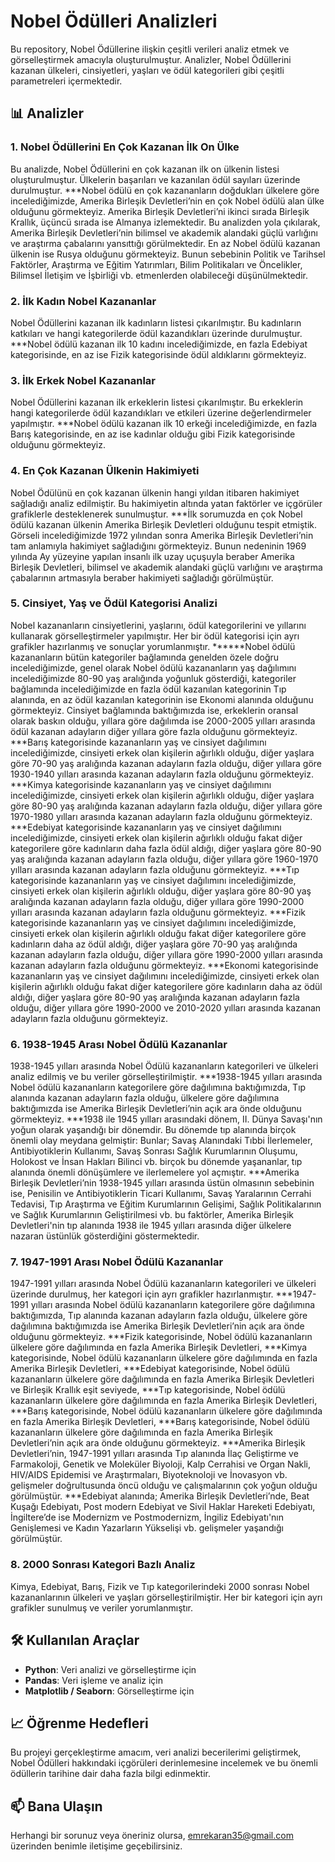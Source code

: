 # Nobel Ödülleri Analizleri

Bu repository, Nobel Ödüllerine ilişkin çeşitli verileri analiz etmek ve görselleştirmek amacıyla oluşturulmuştur. Analizler, Nobel Ödüllerini kazanan ülkeleri, cinsiyetleri, yaşları ve ödül kategorileri gibi çeşitli parametreleri içermektedir.

## 📊 Analizler

### 1. Nobel Ödüllerini En Çok Kazanan İlk On Ülke
Bu analizde, Nobel Ödüllerini en çok kazanan ilk on ülkenin listesi oluşturulmuştur. Ülkelerin başarıları ve kazanılan ödül sayıları üzerinde durulmuştur.
***Nobel ödülü en çok kazananların doğdukları ülkelere göre incelediğimizde, Amerika Birleşik Devletleri’nin en çok Nobel ödülü alan ülke olduğunu görmekteyiz. Amerika Birleşik Devletleri’ni ikinci sırada Birleşik Krallık, üçüncü sırada ise Almanya izlemektedir. Bu analizden yola çıkılarak, Amerika Birleşik Devletleri’nin bilimsel ve akademik alandaki güçlü varlığını ve araştırma çabalarını yansıttığı görülmektedir. En az Nobel ödülü kazanan ülkenin ise Rusya olduğunu görmekteyiz. Bunun sebebinin Politik ve Tarihsel Faktörler, Araştırma ve Eğitim Yatırımları, Bilim Politikaları ve Öncelikler, Bilimsel İletişim ve İşbirliği vb. etmenlerden olabileceği düşünülmektedir.

### 2. İlk Kadın Nobel Kazananlar
Nobel Ödüllerini kazanan ilk kadınların listesi çıkarılmıştır. Bu kadınların katkıları ve hangi kategorilerde ödül kazandıkları üzerinde durulmuştur.
***Nobel ödülü kazanan ilk 10 kadını incelediğimizde, en fazla Edebiyat kategorisinde, en az ise Fizik kategorisinde ödül aldıklarını görmekteyiz.

### 3. İlk Erkek Nobel Kazananlar
Nobel Ödüllerini kazanan ilk erkeklerin listesi çıkarılmıştır. Bu erkeklerin hangi kategorilerde ödül kazandıkları ve etkileri üzerine değerlendirmeler yapılmıştır.
***Nobel ödülü kazanan ilk 10 erkeği incelediğimizde, en fazla Barış kategorisinde, en az ise kadınlar olduğu gibi Fizik kategorisinde olduğunu görmekteyiz.

### 4. En Çok Kazanan Ülkenin Hakimiyeti
Nobel Ödülünü en çok kazanan ülkenin hangi yıldan itibaren hakimiyet sağladığı analiz edilmiştir. Bu hakimiyetin altında yatan faktörler ve içgörüler grafiklerle desteklenerek sunulmuştur.
***İlk sorumuzda en çok Nobel ödülü kazanan ülkenin Amerika Birleşik Devletleri olduğunu tespit etmiştik. Görseli incelediğimizde 1972 yılından sonra Amerika Birleşik Devletleri’nin tam anlamıyla hakimiyet sağladığını görmekteyiz. Bunun nedeninin 1969 yılında Ay yüzeyine yapılan insanlı ilk uzay uçuşuyla beraber Amerika Birleşik Devletleri, bilimsel ve akademik alandaki güçlü varlığını ve araştırma çabalarının artmasıyla beraber hakimiyeti sağladığı görülmüştür.

### 5. Cinsiyet, Yaş ve Ödül Kategorisi Analizi
Nobel kazananların cinsiyetlerini, yaşlarını, ödül kategorilerini ve yıllarını kullanarak görselleştirmeler yapılmıştır. Her bir ödül kategorisi için ayrı grafikler hazırlanmış ve sonuçlar yorumlanmıştır.
******Nobel ödülü kazananların bütün kategoriler bağlamında genelden özele doğru incelediğimizde, genel olarak Nobel ödülü kazananların yaş dağılımını incelediğimizde 80-90 yaş aralığında yoğunluk gösterdiği, kategoriler bağlamında incelediğimizde en fazla ödül kazanılan kategorinin Tıp alanında, en az ödül kazanılan kategorinin ise Ekonomi alanında olduğunu görmekteyiz. Cinsiyet bağlamında baktığımızda ise, erkeklerin oransal olarak baskın olduğu, yıllara göre dağılımda ise 2000-2005 yılları arasında ödül kazanan adayların diğer yıllara göre fazla olduğunu görmekteyiz.
***Barış kategorisinde kazananların yaş ve cinsiyet dağılımını incelediğimizde, cinsiyeti erkek olan kişilerin ağırlıklı olduğu, diğer yaşlara göre 70-90 yaş aralığında kazanan adayların fazla olduğu, diğer yıllara göre 1930-1940 yılları arasında kazanan adayların fazla olduğunu görmekteyiz.
***Kimya kategorisinde kazananların yaş ve cinsiyet dağılımını incelediğimizde, cinsiyeti erkek olan kişilerin ağırlıklı olduğu, diğer yaşlara göre 80-90 yaş aralığında kazanan adayların fazla olduğu, diğer yıllara göre 1970-1980 yılları arasında kazanan adayların fazla olduğunu görmekteyiz.
***Edebiyat kategorisinde kazananların yaş ve cinsiyet dağılımını incelediğimizde, cinsiyeti erkek olan kişilerin ağırlıklı olduğu fakat diğer kategorilere göre kadınların daha fazla ödül aldığı, diğer yaşlara göre 80-90 yaş aralığında kazanan adayların fazla olduğu, diğer yıllara göre 1960-1970 yılları arasında kazanan adayların fazla olduğunu görmekteyiz.
***Tıp kategorisinde kazananların yaş ve cinsiyet dağılımını incelediğimizde, cinsiyeti erkek olan kişilerin ağırlıklı olduğu, diğer yaşlara göre 80-90 yaş aralığında kazanan adayların fazla olduğu, diğer yıllara göre 1990-2000 yılları arasında kazanan adayların fazla olduğunu görmekteyiz.
***Fizik kategorisinde kazananların yaş ve cinsiyet dağılımını incelediğimizde, cinsiyeti erkek olan kişilerin ağırlıklı olduğu fakat diğer kategorilere göre kadınların daha az ödül aldığı, diğer yaşlara göre 70-90 yaş aralığında kazanan adayların fazla olduğu, diğer yıllara göre 1990-2000 yılları arasında kazanan adayların fazla olduğunu görmekteyiz.
***Ekonomi kategorisinde kazananların yaş ve cinsiyet dağılımını incelediğimizde, cinsiyeti erkek olan kişilerin ağırlıklı olduğu fakat diğer kategorilere göre kadınların daha az ödül aldığı, diğer yaşlara göre 80-90 yaş aralığında kazanan adayların fazla olduğu, diğer yıllara göre 1990-2000 ve 2010-2020 yılları arasında kazanan adayların fazla olduğunu görmekteyiz.

### 6. 1938-1945 Arası Nobel Ödülü Kazananlar
1938-1945 yılları arasında Nobel Ödülü kazananların kategorileri ve ülkeleri analiz edilmiş ve bu veriler görselleştirilmiştir.
***1938-1945 yılları arasında Nobel ödülü kazananların kategorilere göre dağılımına baktığımızda, Tıp alanında kazanan adayların fazla olduğu, ülkelere göre dağılımına baktığımızda ise Amerika Birleşik Devletleri’nin açık ara önde olduğunu görmekteyiz.
***1938 ile 1945 yılları arasındaki dönem, II. Dünya Savaşı'nın yoğun olarak yaşandığı bir dönemdir. Bu dönemde tıp alanında birçok önemli olay meydana gelmiştir: Bunlar; Savaş Alanındaki Tıbbi İlerlemeler, Antibiyotiklerin Kullanımı, Savaş Sonrası Sağlık Kurumlarının Oluşumu, Holokost ve İnsan Hakları Bilinci vb. birçok bu dönemde yaşananlar, tıp alanında önemli dönüşümlere ve ilerlemelere yol açmıştır.
***Amerika Birleşik Devletleri’nin 1938-1945 yılları arasında üstün olmasının sebebinin ise, Penisilin ve Antibiyotiklerin Ticari Kullanımı, Savaş Yaralarının Cerrahi Tedavisi, Tıp Araştırma ve Eğitim Kurumlarının Gelişimi, Sağlık Politikalarının ve Sağlık Kurumlarının Geliştirilmesi vb. bu faktörler, Amerika Birleşik Devletleri'nin tıp alanında 1938 ile 1945 yılları arasında diğer ülkelere nazaran üstünlük gösterdiğini göstermektedir. 

### 7. 1947-1991 Arası Nobel Ödülü Kazananlar
1947-1991 yılları arasında Nobel Ödülü kazananların kategorileri ve ülkeleri üzerinde durulmuş, her kategori için ayrı grafikler hazırlanmıştır.
***1947-1991 yılları arasında Nobel ödülü kazananların kategorilere göre dağılımına baktığımızda, Tıp alanında kazanan adayların fazla olduğu, ülkelere göre dağılımına baktığımızda ise Amerika Birleşik Devletleri’nin açık ara önde olduğunu görmekteyiz.
***Fizik kategorisinde, Nobel ödülü kazananların ülkelere göre dağılımında en fazla Amerika Birleşik Devletleri, 
***Kimya kategorisinde, Nobel ödülü kazananların ülkelere göre dağılımında en fazla Amerika Birleşik Devletleri, 
***Edebiyat kategorisinde, Nobel ödülü kazananların ülkelere göre dağılımında en fazla Amerika Birleşik Devletleri ve Birleşik Krallık eşit seviyede, 
***Tıp kategorisinde, Nobel ödülü kazananların ülkelere göre dağılımında en fazla Amerika Birleşik Devletleri, 
***Barış kategorisinde, Nobel ödülü kazananların ülkelere göre dağılımında en fazla Amerika Birleşik Devletleri,
***Barış kategorisinde, Nobel ödülü kazananların ülkelere göre dağılımında en fazla Amerika Birleşik Devletleri’nin açık ara önde olduğunu görmekteyiz.
***Amerika Birleşik Devletleri’nin, 1947-1991 yılları arasında Tıp alanında İlaç Geliştirme ve Farmakoloji, Genetik ve Moleküler Biyoloji, Kalp Cerrahisi ve Organ Nakli, HIV/AIDS Epidemisi ve Araştırmaları, Biyoteknoloji ve İnovasyon vb. gelişmeler doğrultusunda öncü olduğu ve çalışmalarının çok yoğun olduğu görülmüştür.
***Edebiyat alanında; Amerika Birleşik Devletleri’nde, Beat Kuşağı Edebiyatı, Post modern Edebiyat ve Sivil Haklar Hareketi Edebiyatı, İngiltere’de ise Modernizm ve Postmodernizm, İngiliz Edebiyatı'nın Genişlemesi ve Kadın Yazarların Yükselişi vb. gelişmeler yaşandığı görülmüştür.

### 8. 2000 Sonrası Kategori Bazlı Analiz
Kimya, Edebiyat, Barış, Fizik ve Tıp kategorilerindeki 2000 sonrası Nobel kazananlarının ülkeleri ve yaşları görselleştirilmiştir. Her bir kategori için ayrı grafikler sunulmuş ve veriler yorumlanmıştır.

## 🛠️ Kullanılan Araçlar
- **Python**: Veri analizi ve görselleştirme için
- **Pandas**: Veri işleme ve analiz için
- **Matplotlib / Seaborn**: Görselleştirme için

## 📈 Öğrenme Hedefleri
Bu projeyi gerçekleştirme amacım, veri analizi becerilerimi geliştirmek, Nobel Ödülleri hakkındaki içgörüleri derinlemesine incelemek ve bu önemli ödüllerin tarihine dair daha fazla bilgi edinmektir.

## 📫 Bana Ulaşın
Herhangi bir sorunuz veya öneriniz olursa, emrekaran35@gmail.com üzerinden benimle iletişime geçebilirsiniz.
